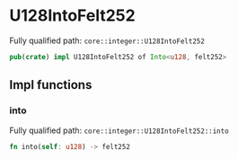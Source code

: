 # U128IntoFelt252

Fully qualified path: `core::integer::U128IntoFelt252`

```rust
pub(crate) impl U128IntoFelt252 of Into<u128, felt252>
```

## Impl functions

### into

Fully qualified path: `core::integer::U128IntoFelt252::into`

```rust
fn into(self: u128) -> felt252
```


